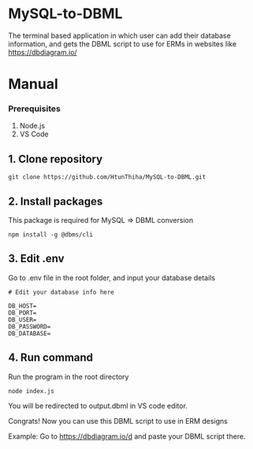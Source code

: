 # MySQL-to-DBML
The terminal based application in which user can add their database information, and gets the DBML script to use for ERMs in websites like https://dbdiagram.io/

# Manual

### Prerequisites
1. Node.js
2. VS Code


## 1. Clone repository
```
git clone https://github.com/HtunThiha/MySQL-to-DBML.git
```

## 2. Install packages
This package is required for MySQL => DBML conversion
```
npm install -g @dbms/cli
```

## 3. Edit .env
Go to .env file in the root folder, and input your database details
```
# Edit your database info here

DB_HOST=
DB_PORT=
DB_USER=
DB_PASSWORD=
DB_DATABASE=
```

## 4. Run command
Run the program in the root directory
```
node index.js
```
You will be redirected to output.dbml in VS code editor.

Congrats! Now you can use this DBML script to use in ERM designs

Example: Go to https://dbdiagram.io/d and paste your DBML script there.
